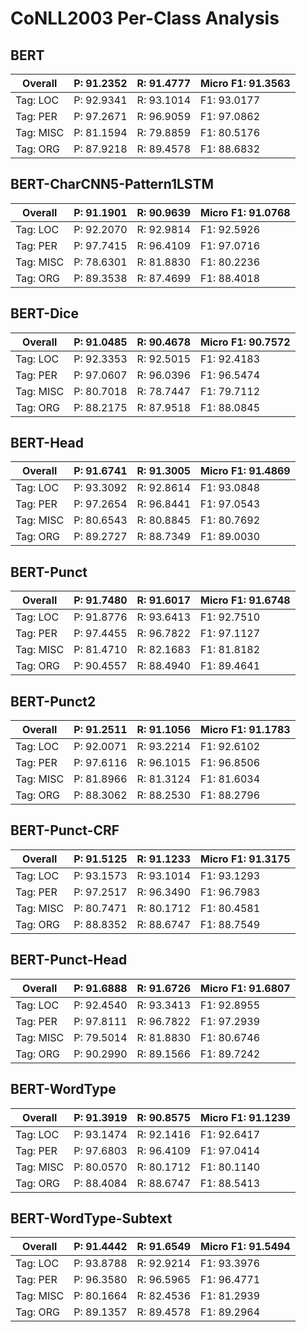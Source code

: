 # CoNLL2003 Per-Class Analysis

## BERT

Overall | P: 91.2352 | R: 91.4777 | Micro F1: 91.3563
--------|------------|------------|------------------
Tag: LOC | P: 92.9341 | R: 93.1014 | F1: 93.0177
Tag: PER | P: 97.2671 | R: 96.9059 | F1: 97.0862
Tag: MISC | P: 81.1594 | R: 79.8859 | F1: 80.5176
Tag: ORG | P: 87.9218 | R: 89.4578 | F1: 88.6832

## BERT-CharCNN5-Pattern1LSTM

Overall | P: 91.1901 | R: 90.9639 | Micro F1: 91.0768
--------|------------|------------|------------------
Tag: LOC | P: 92.2070 | R: 92.9814 | F1: 92.5926
Tag: PER | P: 97.7415 | R: 96.4109 | F1: 97.0716
Tag: MISC | P: 78.6301 | R: 81.8830 | F1: 80.2236
Tag: ORG | P: 89.3538 | R: 87.4699 | F1: 88.4018

## BERT-Dice

Overall | P: 91.0485 | R: 90.4678 | Micro F1: 90.7572
--------|------------|------------|------------------
Tag: LOC | P: 92.3353 | R: 92.5015 | F1: 92.4183
Tag: PER | P: 97.0607 | R: 96.0396 | F1: 96.5474
Tag: MISC | P: 80.7018 | R: 78.7447 | F1: 79.7112
Tag: ORG | P: 88.2175 | R: 87.9518 | F1: 88.0845

## BERT-Head

Overall | P: 91.6741 | R: 91.3005 | Micro F1: 91.4869
--------|------------|------------|------------------
Tag: LOC | P: 93.3092 | R: 92.8614 | F1: 93.0848
Tag: PER | P: 97.2654 | R: 96.8441 | F1: 97.0543
Tag: MISC | P: 80.6543 | R: 80.8845 | F1: 80.7692
Tag: ORG | P: 89.2727 | R: 88.7349 | F1: 89.0030

## BERT-Punct

Overall | P: 91.7480 | R: 91.6017 | Micro F1: 91.6748
--------|------------|------------|------------------
Tag: LOC | P: 91.8776 | R: 93.6413 | F1: 92.7510
Tag: PER | P: 97.4455 | R: 96.7822 | F1: 97.1127
Tag: MISC | P: 81.4710 | R: 82.1683 | F1: 81.8182
Tag: ORG | P: 90.4557 | R: 88.4940 | F1: 89.4641

## BERT-Punct2

Overall | P: 91.2511 | R: 91.1056 | Micro F1: 91.1783
--------|------------|------------|------------------
Tag: LOC | P: 92.0071 | R: 93.2214 | F1: 92.6102
Tag: PER | P: 97.6116 | R: 96.1015 | F1: 96.8506
Tag: MISC | P: 81.8966 | R: 81.3124 | F1: 81.6034
Tag: ORG | P: 88.3062 | R: 88.2530 | F1: 88.2796

## BERT-Punct-CRF

Overall | P: 91.5125 | R: 91.1233 | Micro F1: 91.3175
--------|------------|------------|------------------
Tag: LOC | P: 93.1573 | R: 93.1014 | F1: 93.1293
Tag: PER | P: 97.2517 | R: 96.3490 | F1: 96.7983
Tag: MISC | P: 80.7471 | R: 80.1712 | F1: 80.4581
Tag: ORG | P: 88.8352 | R: 88.6747 | F1: 88.7549

## BERT-Punct-Head

Overall | P: 91.6888 | R: 91.6726 | Micro F1: 91.6807
--------|------------|------------|------------------
Tag: LOC | P: 92.4540 | R: 93.3413 | F1: 92.8955
Tag: PER | P: 97.8111 | R: 96.7822 | F1: 97.2939
Tag: MISC | P: 79.5014 | R: 81.8830 | F1: 80.6746
Tag: ORG | P: 90.2990 | R: 89.1566 | F1: 89.7242

## BERT-WordType

Overall | P: 91.3919 | R: 90.8575 | Micro F1: 91.1239
--------|------------|------------|------------------
Tag: LOC | P: 93.1474 | R: 92.1416 | F1: 92.6417
Tag: PER | P: 97.6803 | R: 96.4109 | F1: 97.0414
Tag: MISC | P: 80.0570 | R: 80.1712 | F1: 80.1140
Tag: ORG | P: 88.4084 | R: 88.6747 | F1: 88.5413

## BERT-WordType-Subtext

Overall | P: 91.4442 | R: 91.6549 | Micro F1: 91.5494
--------|------------|------------|------------------
Tag: LOC | P: 93.8788 | R: 92.9214 | F1: 93.3976
Tag: PER | P: 96.3580 | R: 96.5965 | F1: 96.4771
Tag: MISC | P: 80.1664 | R: 82.4536 | F1: 81.2939
Tag: ORG | P: 89.1357 | R: 89.4578 | F1: 89.2964

